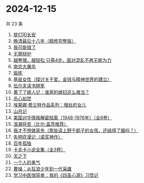 # 2024-12-15

共 23 条

<!-- BEGIN WEREAD -->
<!-- 最后更新时间 2024-12-15 02:19:37 +0800 -->
1. [提灯叩长安](https://weread.qq.com/web/bookDetail/49232380813ab9707g014133)
1. [晚清最后十八年（精修完整版）](https://weread.qq.com/web/bookDetail/787328c0813ab9683g0195cf)
1. [我可能错了](https://weread.qq.com/web/bookDetail/253321f0813ab96fcg010512)
1. [无罪辩护](https://weread.qq.com/web/bookDetail/2c232da0813ab9726g01820e)
1. [越整理，越轻松 只需4步，面对混乱不再无能为力](https://weread.qq.com/web/bookDetail/a8732a00813ab953eg011dd0)
1. [南京大屠杀](https://weread.qq.com/web/bookDetail/ed4325105af547ed45154e5)
1. [锻炼](https://weread.qq.com/web/bookDetail/f2432ab0813ab6e75g012b2d)
1. [基层女性（探讨关于爱、金钱与精神世界的建立）](https://weread.qq.com/web/bookDetail/d3c3209072646383d3ce031)
1. [伍尔夫读书随笔](https://weread.qq.com/web/bookDetail/5ef32560813ab9719g019376)
1. [黄了了嫁人记：谁家的媳妇这么难当？](https://weread.qq.com/web/bookDetail/29932610813ab95edg01504c)
1. [杀心如焚](https://weread.qq.com/web/bookDetail/1c632130813ab9683g0147bc)
1. [埃莱娜·费兰特作品系列：暗处的女儿](https://weread.qq.com/web/bookDetail/42132f80813ab9720g0102e1)
1. [山月记](https://weread.qq.com/web/bookDetail/0db32b80719c68ab0db8ae6)
1. [美国对华情报解密档案（1948-1976年）（全8卷）](https://weread.qq.com/web/bookDetail/70732200813ab971cg011eb3)
1. [浪潮将至（比尔·盖茨推荐）](https://weread.qq.com/web/bookDetail/5ee32670813ab95cfg019619)
1. [我才不想做家务（那些读上野千鹤子的女孩，还结得了婚吗？）](https://weread.qq.com/web/bookDetail/800329f0813ab9643g0180bf)
1. [失明症漫记（诺奖神作）](https://weread.qq.com/web/bookDetail/94c325d05e1ae594c7c1535)
1. [百年孤独](https://weread.qq.com/web/bookDetail/8bc329705e46708bcb0c164)
1. [卡夫卡小说全集（全3卷）](https://weread.qq.com/web/bookDetail/10b32f7071dd5ab610b4b34)
1. [天之下](https://weread.qq.com/web/bookDetail/4de326a0721770aa4de95f4)
1. [一个人的勇气](https://weread.qq.com/web/bookDetail/0b9324c0813ab96c4g019223)
1. [曹操：从狂浪少年到一代枭雄](https://weread.qq.com/web/bookDetail/e41326d0813ab9654g016d3b)
1. [学习中医很简单：我的《四圣心源》习悟记](https://weread.qq.com/web/bookDetail/19232e40813ab75a4g015bae)
<!-- END WEREAD -->